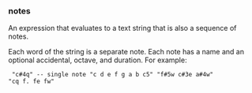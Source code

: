 ### notes

An expression that evaluates to a text string that is also a sequence of notes.

Each word of the string is a separate note. Each note has a name and an optional accidental, octave, and duration. For example:

<code><pre>
"c#4q" -- single note
"c d e f g a b c5"
"f#5w c#3e a#4w"
"cq f. fe fw"
</pre></code>
